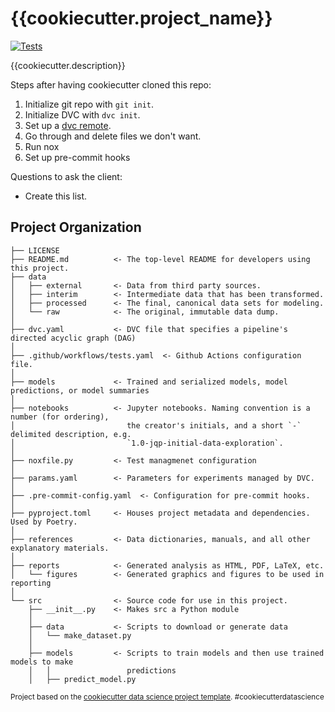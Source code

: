 {{cookiecutter.project_name}}
==============================

[![Tests](https://github.com/{{cookiecutter.github_org_or_user}}/{{cookiecutter.repo_name}}/workflows/Tests/badge.svg)](https://github.com/{{cookiecutter.github_org_or_user}}/{{cookiecutter.repo_name}}/actions?workflow=Tests)

{{cookiecutter.description}}

Steps after having cookiecutter cloned this repo:

1. Initialize git repo with `git init`.
2. Initialize DVC with `dvc init`.
3. Set up a [dvc remote](https://dvc.org/doc/command-reference/remote).
4. Go through and delete files we don't want.
5. Run nox
6. Set up pre-commit hooks

Questions to ask the client:
- Create this list.

Project Organization
------------

```
├── LICENSE
├── README.md          <- The top-level README for developers using this project.
├── data
│   ├── external       <- Data from third party sources.
│   ├── interim        <- Intermediate data that has been transformed.
│   ├── processed      <- The final, canonical data sets for modeling.
│   └── raw            <- The original, immutable data dump.
│
├── dvc.yaml           <- DVC file that specifies a pipeline's directed acyclic graph (DAG)
│
├── .github/workflows/tests.yaml  <- Github Actions configuration file.
│
├── models             <- Trained and serialized models, model predictions, or model summaries
│
├── notebooks          <- Jupyter notebooks. Naming convention is a number (for ordering),
│                         the creator's initials, and a short `-` delimited description, e.g.
│                         `1.0-jqp-initial-data-exploration`.
│
├── noxfile.py         <- Test managmenet configuration
│
├── params.yaml        <- Parameters for experiments managed by DVC.
│
├── .pre-commit-config.yaml  <- Configuration for pre-commit hooks.
│
├── pyproject.toml     <- Houses project metadata and dependencies. Used by Poetry.
│
├── references         <- Data dictionaries, manuals, and all other explanatory materials.
│
├── reports            <- Generated analysis as HTML, PDF, LaTeX, etc.
│   └── figures        <- Generated graphics and figures to be used in reporting
│
└── src                <- Source code for use in this project.
    ├── __init__.py    <- Makes src a Python module
    │
    ├── data           <- Scripts to download or generate data
    │   └── make_dataset.py
    │
    ├── models         <- Scripts to train models and then use trained models to make
    │   │                 predictions
    │   ├── predict_model.py
```

<p><small>Project based on the <a target="_blank" href="https://drivendata.github.io/cookiecutter-data-science/">cookiecutter data science project template</a>. #cookiecutterdatascience</small></p>
